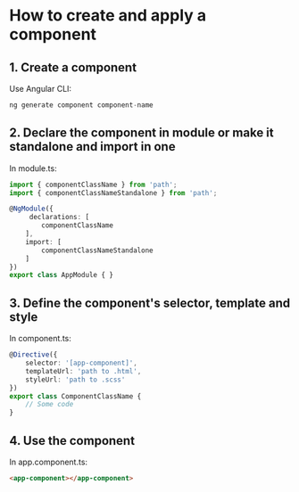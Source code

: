 # How to create and apply a component

## 1. Create a component

Use Angular CLI:
``` Node.js
ng generate component component-name
```

## 2. Declare the component in module or make it standalone and import in one

In module.ts:
``` TypeScript
import { componentClassName } from 'path';
import { componentClassNameStandalone } from 'path';

@NgModule({
	 declarations: [
		componentClassName
	],
	import: [
		componentClassNameStandalone
	]
})
export class AppModule { }
```

## 3. Define the component's selector, template and style

In component.ts:
``` TypeScript
@Directive({
	selector: '[app-component]',
	templateUrl: 'path to .html',
	styleUrl: 'path to .scss'
})
export class ComponentClassName { 
	// Some code
}
```

## 4. Use the component

In app.component.ts:
``` HTML
<app-component></app-component>
```
